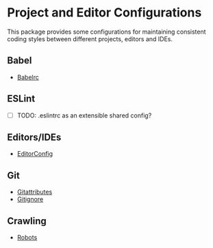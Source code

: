 # Project and Editor Configurations

This package provides some configurations for maintaining consistent coding styles between different projects, editors and IDEs.

## Babel
- [Babelrc](.babelrc)

## ESLint
- [ ] TODO: .eslintrc as an extensible shared config?

## Editors/IDEs
- [EditorConfig](.editorconfig)

## Git
- [Gitattributes](.gitattributes)
- [Gitignore](.gitignore)

## Crawling
- [Robots](robots.txt)
